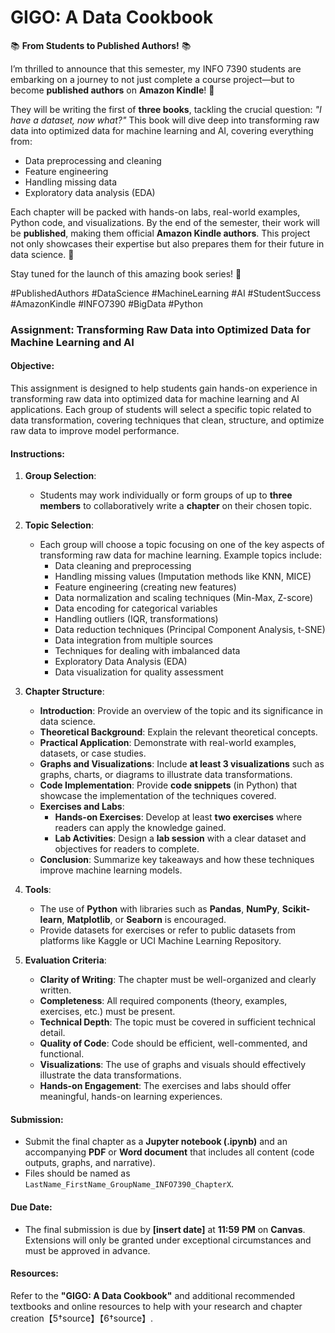 # GIGO: A Data Cookbook

📚 **From Students to Published Authors!** 📚

I’m thrilled to announce that this semester, my INFO 7390 students are embarking on a journey to not just complete a course project—but to become **published authors** on **Amazon Kindle**! 🎉

They will be writing the first of **three books**, tackling the crucial question: *"I have a dataset, now what?"* This book will dive deep into transforming raw data into optimized data for machine learning and AI, covering everything from:
- Data preprocessing and cleaning
- Feature engineering
- Handling missing data
- Exploratory data analysis (EDA)
  
Each chapter will be packed with hands-on labs, real-world examples, Python code, and visualizations. By the end of the semester, their work will be **published**, making them official **Amazon Kindle authors**. This project not only showcases their expertise but also prepares them for their future in data science. 🚀

Stay tuned for the launch of this amazing book series! 📖

#PublishedAuthors #DataScience #MachineLearning #AI #StudentSuccess #AmazonKindle #INFO7390 #BigData #Python

### Assignment: Transforming Raw Data into Optimized Data for Machine Learning and AI

#### Objective:
This assignment is designed to help students gain hands-on experience in transforming raw data into optimized data for machine learning and AI applications. Each group of students will select a specific topic related to data transformation, covering techniques that clean, structure, and optimize raw data to improve model performance.

#### Instructions:
1. **Group Selection**:
   - Students may work individually or form groups of up to **three members** to collaboratively write a **chapter** on their chosen topic.
   
2. **Topic Selection**:
   - Each group will choose a topic focusing on one of the key aspects of transforming raw data for machine learning. Example topics include:
     - Data cleaning and preprocessing
     - Handling missing values (Imputation methods like KNN, MICE)
     - Feature engineering (creating new features)
     - Data normalization and scaling techniques (Min-Max, Z-score)
     - Data encoding for categorical variables
     - Handling outliers (IQR, transformations)
     - Data reduction techniques (Principal Component Analysis, t-SNE)
     - Data integration from multiple sources
     - Techniques for dealing with imbalanced data
     - Exploratory Data Analysis (EDA)
     - Data visualization for quality assessment

3. **Chapter Structure**:
   - **Introduction**: Provide an overview of the topic and its significance in data science.
   - **Theoretical Background**: Explain the relevant theoretical concepts.
   - **Practical Application**: Demonstrate with real-world examples, datasets, or case studies.
   - **Graphs and Visualizations**: Include **at least 3 visualizations** such as graphs, charts, or diagrams to illustrate data transformations.
   - **Code Implementation**: Provide **code snippets** (in Python) that showcase the implementation of the techniques covered.
   - **Exercises and Labs**:
     - **Hands-on Exercises**: Develop at least **two exercises** where readers can apply the knowledge gained.
     - **Lab Activities**: Design a **lab session** with a clear dataset and objectives for readers to complete.
   - **Conclusion**: Summarize key takeaways and how these techniques improve machine learning models.

4. **Tools**:
   - The use of **Python** with libraries such as **Pandas**, **NumPy**, **Scikit-learn**, **Matplotlib**, or **Seaborn** is encouraged.
   - Provide datasets for exercises or refer to public datasets from platforms like Kaggle or UCI Machine Learning Repository.

5. **Evaluation Criteria**:
   - **Clarity of Writing**: The chapter must be well-organized and clearly written.
   - **Completeness**: All required components (theory, examples, exercises, etc.) must be present.
   - **Technical Depth**: The topic must be covered in sufficient technical detail.
   - **Quality of Code**: Code should be efficient, well-commented, and functional.
   - **Visualizations**: The use of graphs and visuals should effectively illustrate the data transformations.
   - **Hands-on Engagement**: The exercises and labs should offer meaningful, hands-on learning experiences.

#### Submission:
- Submit the final chapter as a **Jupyter notebook (.ipynb)** and an accompanying **PDF** or **Word document** that includes all content (code outputs, graphs, and narrative).
- Files should be named as `LastName_FirstName_GroupName_INFO7390_ChapterX`.

#### Due Date:
- The final submission is due by **[insert date]** at **11:59 PM** on **Canvas**. Extensions will only be granted under exceptional circumstances and must be approved in advance.

#### Resources:
Refer to the **"GIGO: A Data Cookbook"** and additional recommended textbooks and online resources to help with your research and chapter creation【5†source】【6†source】. 

